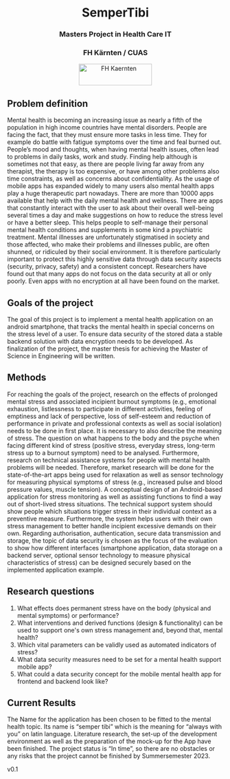 <h1 align="center"> SemperTibi</h1>
<h3 align="center"> Masters Project in Health Care IT </h3>
<h3 align="center"> FH Kärnten / CUAS </h3>
<p align="center">
<a href="https://www.fh-kaernten.at/" target="blank"><img align="center" src="https://www.fh-kaernten.at/fileadmin/template/fh_kaernten/images/FH-Kaernten-Logo.png" alt="FH Kaernten" height="50" width="170" /></a></p>

<h2 align="left"> Problem definition</h2>
Mental health is becoming an increasing issue as nearly a fifth of the population in high income countries have mental disorders. People are facing the fact, that they must ensure more tasks in less time. They for example do battle with fatigue symptoms over the time and feal burned out. People’s mood and thoughts, when having mental health issues, often lead to problems in daily tasks, work and study. Finding help although is sometimes not that easy, as there are people living far away from any therapist, the therapy is too expensive, or have among other problems also time constraints, as well as concerns about confidentiality. 
As the usage of mobile apps has expanded widely to many users also mental health apps play a huge therapeutic part nowadays. There are more than 10000 apps available that help with the daily mental health and wellness. There are apps that constantly interact with the user to ask about their overall well-being several times a day and make suggestions on how to reduce the stress level or have a better sleep. This helps people to self-manage their personal mental health conditions and supplements in some kind a psychiatric treatment.  
Mental illnesses are unfortunately stigmatised in society and those affected, who make their problems and illnesses public, are often shunned, or ridiculed by their social environment. It is therefore particularly important to protect this highly sensitive data through data security aspects (security, privacy, safety) and a consistent concept. Researchers have found out that many apps do not focus on the data security at all or only poorly. Even apps with no encryption at all have been found on the market.

<h2 align="left"> Goals of the project</h2>
The goal of this project is to implement a mental health application on an android smartphone, that tracks the mental health in special concerns on the stress level of a user. To ensure data security of the stored data a stable backend solution with data encryption needs to be developed. As finalization of the project, the master thesis for achieving the Master of Science in Engineering will be written. 

<h2 align="left"> Methods</h2>
For reaching the goals of the project, research on the effects of prolonged mental stress and associated incipient burnout symptoms (e.g., emotional exhaustion, listlessness to participate in different activities, feeling of emptiness and lack of perspective, loss of self-esteem and reduction of performance in private and professional contexts as well as social isolation) needs to be done in first place. It is necessary to also describe the meaning of stress. The question on what happens to the body and the psyche when facing different kind of stress (positive stress, everyday stress, long-term stress up to a burnout symptom) need to be analysed.
Furthermore, research on technical assistance systems for people with mental health problems will be needed. Therefore, market research will be done for the state-of-the-art apps being used for relaxation as well as sensor technology for measuring physical symptoms of stress (e.g., increased pulse and blood pressure values, muscle tension).
A conceptual design of an Android-based application for stress monitoring as well as assisting functions to find a way out of short-lived stress situations. The technical support system should show people which situations trigger stress in their individual context as a preventive measure. Furthermore, the system helps users with their own stress management to better handle incipient excessive demands on their own.
Regarding authorisation, authentication, secure data transmission and storage, the topic of data security is chosen as the focus of the evaluation to show how different interfaces (smartphone application, data storage on a backend server, optional sensor technology to measure physical characteristics of stress) can be designed securely based on the implemented application example.   

<h2 align="left"> Research questions</h2>
<ol>
<li>What effects does permanent stress have on the body (physical and mental symptoms) or performance?</li>
<li>What interventions and derived functions (design & functionality) can be used to support one's own stress management and, beyond that, mental health?</li>
<li>Which vital parameters can be validly used as automated indicators of stress?</li>
<li>What data security measures need to be set for a mental health support mobile app?</li>
<li>What could a data security concept for the mobile mental health app for frontend and backend look like?</li>
</ol>

<h2 align="left"> Current Results </h2>
The Name for the application has been chosen to be fitted to the mental health topic. Its name is “semper tibi” which is the meaning for “always with you” on latin language. 
Literature research, the set-up of the development environment as well as the preparation of the mock-up for the App have been finished. 
The project status is “In time”, so there are no obstacles or any risks that the project cannot be finished by Summersemester 2023. 

v0.1
